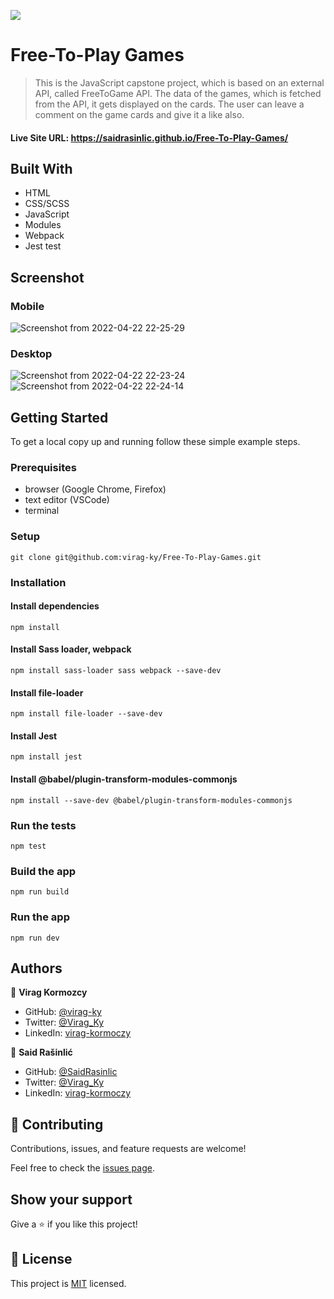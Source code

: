 ![](https://img.shields.io/badge/Microverse-blueviolet)

# Free-To-Play Games

> This is the JavaScript capstone project, which is based on an external API, called FreeToGame API. The data of the games, which is fetched from the API, it gets displayed on the cards. The user can leave a comment on the game cards and give it a like also.

#### Live Site URL: https://saidrasinlic.github.io/Free-To-Play-Games/

## Built With

- HTML
- CSS/SCSS
- JavaScript
- Modules
- Webpack
- Jest test

## Screenshot
### Mobile

![Screenshot from 2022-04-22 22-25-29](https://user-images.githubusercontent.com/79658534/164787623-18bce59c-c2c5-4cfc-a38e-abee1ef96274.png)

### Desktop
![Screenshot from 2022-04-22 22-23-24](https://user-images.githubusercontent.com/79658534/164787643-7448f4bc-f233-46a8-b681-7aa68b72c010.png)
![Screenshot from 2022-04-22 22-24-14](https://user-images.githubusercontent.com/79658534/164787651-13f37022-a253-405e-b2ef-7330d408227a.png)



## Getting Started

To get a local copy up and running follow these simple example steps.

### Prerequisites

- browser (Google Chrome, Firefox)
- text editor (VSCode)
- terminal

### Setup

```
git clone git@github.com:virag-ky/Free-To-Play-Games.git
```
### Installation 

#### Install dependencies
```
npm install
```
#### Install Sass loader, webpack
```
npm install sass-loader sass webpack --save-dev
```

#### Install file-loader
```
npm install file-loader --save-dev
```
#### Install Jest
```
npm install jest
```
#### Install @babel/plugin-transform-modules-commonjs
```
npm install --save-dev @babel/plugin-transform-modules-commonjs
```
### Run the tests
```
npm test
```

### Build the app
```
npm run build
```

### Run the app

```
npm run dev
```


## Authors

👤 **Virag Kormozcy**

- GitHub: [@virag-ky](https://github.com/virag-ky)
- Twitter: [@Virag_Ky](https://twitter.com/Virag_Ky)
- LinkedIn: [virag-kormoczy](https://linkedin.com/in/virag-kormoczy)

👤 **Said Rašinlić**

- GitHub: [@SaidRasinlic](https://github.com/SaidRasinlic)
- Twitter: [@Virag_Ky](https://twitter.com/SaidRasinlic)
- LinkedIn: [virag-kormoczy](https://linkedin.com/in/SaidRasinlic)

## 🤝 Contributing

Contributions, issues, and feature requests are welcome!

Feel free to check the [issues page](../../issues/).

## Show your support

Give a ⭐️ if you like this project!

## 📝 License

This project is [MIT](./MIT.md) licensed.
